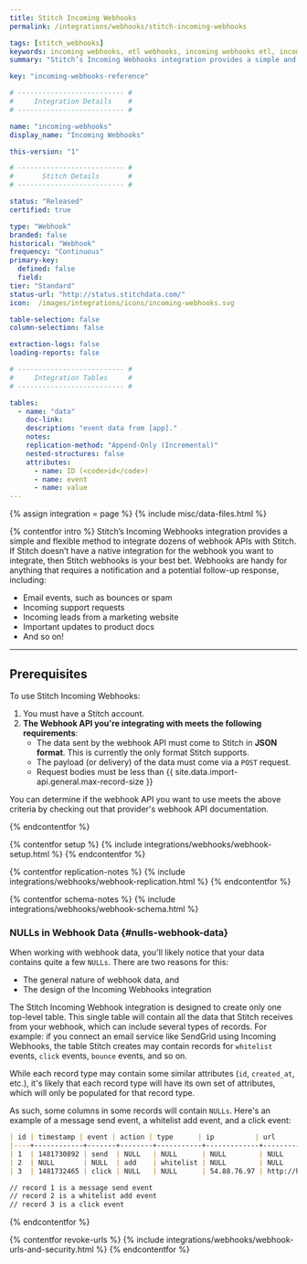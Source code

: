 ```yaml
---
title: Stitch Incoming Webhooks
permalink: /integrations/webhooks/stitch-incoming-webhooks

tags: [stitch_webhooks]
keywords: incoming webhooks, etl webhooks, incoming webhooks etl, incoming webhooks schema, stitch webhooks, webhooks
summary: "Stitch’s Incoming Webhooks integration provides a simple and flexible method to integrate dozens of webhook APIs with Stitch. This guide will walk you through how to set up a generic Incoming Webhook integration, how replication works, and what data you can expect to see."

key: "incoming-webhooks-reference"

# -------------------------- #
#     Integration Details    #
# -------------------------- #

name: "incoming-webhooks"
display_name: "Incoming Webhooks"

this-version: "1"

# -------------------------- #
#       Stitch Details       #
# -------------------------- #

status: "Released"
certified: true

type: "Webhook"
branded: false
historical: "Webhook"
frequency: "Continuous"
primary-key:
  defined: false
  field: 
tier: "Standard"
status-url: "http://status.stitchdata.com/"
icon:  /images/integrations/icons/incoming-webhooks.svg

table-selection: false
column-selection: false

extraction-logs: false
loading-reports: false

# -------------------------- #
#     Integration Tables     #
# -------------------------- #

tables:
  - name: "data"
    doc-link: 
    description: "event data from [app]."
    notes: 
    replication-method: "Append-Only (Incremental)"
    nested-structures: false
    attributes:
      - name: ID (<code>id</code>)
      - name: event
      - name: value
---
```

{% assign integration = page %}
{% include misc/data-files.html %}

{% contentfor intro %}
Stitch’s Incoming Webhooks integration provides a simple and flexible method to integrate dozens of webhook APIs with Stitch. If Stitch doesn’t have a native integration for the webhook you want to integrate, then Stitch webhooks is your best bet. Webhooks are handy for anything that requires a notification and a potential follow-up response, including:

- Email events, such as bounces or spam
- Incoming support requests
- Incoming leads from a marketing website
- Important updates to product docs
- And so on!

---

## Prerequisites

To use Stitch Incoming Webhooks:

1. You must have a Stitch account.
2. **The Webhook API you're integrating with meets the following requirements**:
   - The data sent by the webhook API must come to Stitch in **JSON format**. This is currently the only format Stitch supports.
   - The payload (or delivery) of the data must come via a `POST` request.
   - Request bodies must be less than {{ site.data.import-api.general.max-record-size }}

You can determine if the webhook API you want to use meets the above criteria by checking out that provider's webhook API documentation.

{% endcontentfor %}

{% contentfor setup %}
{% include integrations/webhooks/webhook-setup.html %}
{% endcontentfor %}



{% contentfor replication-notes %}
{% include integrations/webhooks/webhook-replication.html %}
{% endcontentfor %}



{% contentfor schema-notes %}
{% include integrations/webhooks/webhook-schema.html %}

### NULLs in Webhook Data {#nulls-webhook-data}

When working with webhook data, you'll likely notice that your data contains quite a few `NULLs`. There are two reasons for this: 

- The general nature of webhook data, and
- The design of the Incoming Webhooks integration

The Stitch Incoming Webhook integration is designed to create only one top-level table. This single table will contain all the data that Stitch receives from your webhook, which can include several types of records. For example: if you connect an email service like SendGrid using Incoming Webhooks, the table Stitch creates may contain records for `whitelist` events, `click` events, `bounce` events, and so on.

While each record type may contain some similar attributes (`id`, `created_at`, etc.), it's likely that each record type will have its own set of attributes, which will only be populated for that record type.

As such, some columns in some records will contain `NULLs`. Here's an example of a message send event, a whitelist add event, and a click event:

```markdown
| id | timestamp | event | action | type      | ip          | url           |
|----+------------+-------+--------+-----------+-------------+---------------|
| 1  | 1481730892 | send  | NULL   | NULL      | NULL        | NULL          |
| 2  | NULL       | NULL  | add    | whitelist | NULL        | NULL          |
| 3  | 1481732465 | click | NULL   | NULL      | 54.88.76.97 | http://hi.com |

// record 1 is a message send event
// record 2 is a whitelist add event
// record 3 is a click event
```

{% endcontentfor %}



{% contentfor revoke-urls %}
{% include integrations/webhooks/webhook-urls-and-security.html %}
{% endcontentfor %}